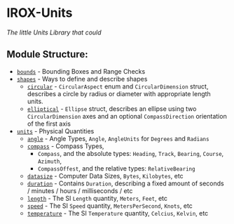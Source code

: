 IROX-Units
============
*The little Units Library that could*

Module Structure:
------------------

* [`bounds`](src/bounds.rs) - Bounding Boxes and Range Checks
* [`shapes`](src/shapes/) - Ways to define and describe shapes
    * [`circular`](src/shapes/circular.rs) - `CircularAspect` enum and `CircularDimension` struct, describes a circle by radius or diameter with appropriate length units.
    * [`elliptical`](src/shapes/elliptical.rs) - `Ellipse` struct, describes an ellipse using two `CircularDimension` axes and an optional `CompassDirection` orientation of the first axis
* [`units`](src/units) - Physical Quantities
  * [`angle`](src/units/angle.rs) -  Angle Types, `Angle`, `AngleUnits` for `Degrees` and `Radians`
  * [`compass`](src/units/compass.rs) - Compass Types, 
    * `Compass`, and the absolute types: `Heading`, `Track`, `Bearing`, `Course`, `Azimuth`,
    * `CompassOffest`, and the relative types: `RelativeBearing`
  * [`datasize`](src/units/datasize.rs) - Computer Data Sizes, `Bytes`, `Kilobytes`, etc
  * [`duration`](src/units/duration.rs) - Contains `Duration`, describing a fixed amount of seconds / minutes / hours / milliseconds / etc
  * [`length`](src/units/length.rs) - The SI `Length` quantity, `Meters`, `Feet`, etc
  * [`speed`](src/units/speed.rs) - The SI `Speed` quantity, `MetersPerSecond`, `Knots`, etc
  * [`temperature`](src/units/temperature.rs) - The SI `Temperature` quantity, `Celcius`, `Kelvin`, etc